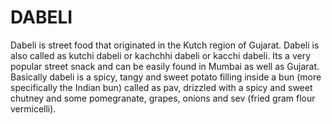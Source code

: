 # DABELI
Dabeli is street food that originated in the Kutch region of Gujarat. Dabeli is also called as kutchi dabeli or kachchhi dabeli or kacchi dabeli. 
Its a very popular street snack and can be easily found in Mumbai as well as Gujarat.
Basically dabeli is a spicy, tangy and sweet potato filling inside a bun (more specifically the Indian bun) called as pav, drizzled with a spicy and sweet chutney and some pomegranate, grapes, onions and sev (fried gram flour vermicelli). 